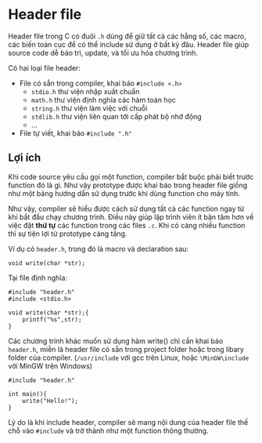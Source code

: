 # Header file
Header file trong C có đuôi `.h` dùng để giữ tất cả các hằng số, các macro, các biến toàn cục để có thể include sử dụng ở bất kỳ đâu. Header file giúp source code dễ bảo trì, update, và tối ưu hóa chương trình.

Có hai loại file header:
- File có sẵn trong compiler, khai báo `#include <.h>`
  - `stdio.h` thư viện nhập xuất chuẩn
  - `math.h` thư viện định nghĩa các hàm toán học
  - `string.h` thư viện làm việc với chuỗi
  - `stdlib.h` thư viện liên quan tới cấp phát bộ nhớ động 
  - ...
- File tự viết, khai báo `#include ".h"`

## Lợi ích
Khi code source yêu cầu gọi một function, compiler bắt buộc phải biết trước function đó là gì. Như vậy prototype được khai báo trong header file giống như một bảng hướng dẫn sử dụng trước khi dùng function cho máy tính.

Như vậy, compiler sẽ hiểu được cách sử dụng tất cả các function ngay từ khi bắt đầu chạy chương trình. Điều này giúp lập trình viên ít bận tâm hơn về việc đặt **thứ tự** các function trong các files `.c`. Khi có càng nhiều function thì sự tiện lợi từ prototype càng tăng.

Ví dụ có `header.h`, trong đó là macro và declaration sau:
    
    void write(char *str);
   
Tại file định nghĩa:

    #include "header.h"
    #include <stdio.h>
    
    void write(char *str);{
        printf("%s",str);
    }
    
Các chương trình khác muốn sử dụng hàm write() chỉ cần khai báo `header.h`, miễn là header file có sẵn trong project folder hoặc trong libary folder của compiler. (`/usr/include` với gcc trên Linux, hoặc `\MinGW\include` với MinGW trên Windows)

    #include "header.h"

    int main(){
        write("Hello!");
    }

Lý do là khi include header, compiler sẽ mang nội dung của header file thế chỗ vào `#include` và trở thành như một function thông thường.
